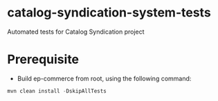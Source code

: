 # catalog-syndication-system-tests
Automated tests for Catalog Syndication project

# Prerequisite
  * Build ep-commerce from root, using the following command:
  ```java
  mvn clean install -DskipAllTests
  ```
